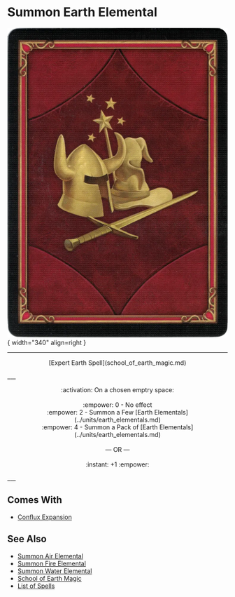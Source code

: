 # Summon Earth Elemental

![Summon Earth Elemental](../assets/player-deck-back.webp){ width="340" align=right }

___
<p style="text-align: center;" markdown>[Expert Earth Spell](school_of_earth_magic.md)</p>
___
<p style="text-align: center;" markdown>:activation: On a chosen emptry space:<br><br>:empower: 0 - No effect<br>:empower: 2 - Summon a Few [Earth Elementals](../units/earth_elementals.md)<br>:empower: 4 - Summon a Pack of [Earth Elementals](../units/earth_elementals.md)<br><br>— OR —<br><br>:instant: +1 :empower:</p>
___


## Comes With

- [Conflux Expansion](../content.md)


## See Also

- [Summon Air Elemental](summon_air_elemental.md)
- [Summon Fire Elemental](summon_fire_elemental.md)
- [Summon Water Elemental](summon_water_elemental.md)
- [School of Earth Magic](school_of_earth_magic.md)
- [List of Spells](index.md)
